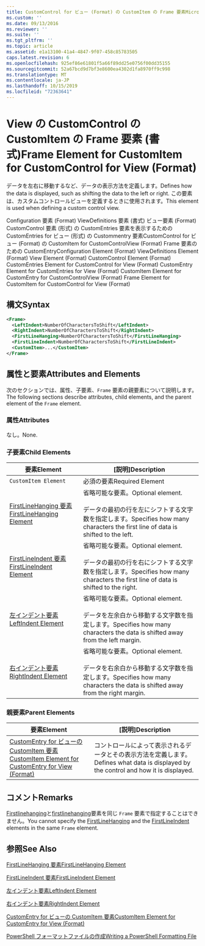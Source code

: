 ```yaml
---
title: CustomControl for ビュー (Format) の CustomItem の Frame 要素Microsoft Docs
ms.custom: ''
ms.date: 09/13/2016
ms.reviewer: ''
ms.suite: ''
ms.tgt_pltfrm: ''
ms.topic: article
ms.assetid: e1a13100-41a4-4847-9f07-458c85783505
caps.latest.revision: 6
ms.openlocfilehash: 925ef86e61801f5a66f89dd25e0756f00dd35155
ms.sourcegitcommit: 52a67bcd9d7bf3e8600ea4302d1fa8970ff9c998
ms.translationtype: MT
ms.contentlocale: ja-JP
ms.lasthandoff: 10/15/2019
ms.locfileid: "72363641"
---
```

# <a name="frame-element-for-customitem-for-customcontrol-for-view-format"></a><span data-ttu-id="e5c42-102">View の CustomControl の CustomItem の Frame 要素 (書式)</span><span class="sxs-lookup"><span data-stu-id="e5c42-102">Frame Element for CustomItem for CustomControl for View (Format)</span></span>

<span data-ttu-id="e5c42-103">データを左右に移動するなど、データの表示方法を定義します。</span><span class="sxs-lookup"><span data-stu-id="e5c42-103">Defines how the data is displayed, such as shifting the data to the left or right.</span></span> <span data-ttu-id="e5c42-104">この要素は、カスタムコントロールビューを定義するときに使用されます。</span><span class="sxs-lookup"><span data-stu-id="e5c42-104">This element is used when defining a custom control view.</span></span>

<span data-ttu-id="e5c42-105">Configuration 要素 (Format) ViewDefinitions 要素 (書式) ビュー要素 (Format) CustomControl 要素 (形式) の CustomEntries 要素を表示するための CustomEntries for ビュー (形式) の Custommentry 要素CustomControl for ビュー (Format) の CustomItem for CustomControlView (Format) Frame 要素のための CustomEntry</span><span class="sxs-lookup"><span data-stu-id="e5c42-105">Configuration Element (Format) ViewDefinitions Element (Format) View Element (Format) CustomControl Element (Format) CustomEntries Element for CustomControl for View (Format) CustomEntry Element for CustomEntries for View (Format) CustomItem Element for CustomEntry for CustomControlView (Format) Frame Element for CustomItem for CustomControl for View (Format)</span></span>

## <a name="syntax"></a><span data-ttu-id="e5c42-106">構文</span><span class="sxs-lookup"><span data-stu-id="e5c42-106">Syntax</span></span>

```xml
<Frame>
  <LeftIndent>NumberOfCharactersToShift</LeftIndent>
  <RightIndent>NumberOfCharactersToShift</RightIndent>
  <FirstLineHanging>NumberOfCharactersToShift</FirstLineHanging>
  <FirstLineIndent>NumberOfCharactersToShift</FirstLineIndent>
  <CustomItem>...</CustomItem>
</Frame>
```

## <a name="attributes-and-elements"></a><span data-ttu-id="e5c42-107">属性と要素</span><span class="sxs-lookup"><span data-stu-id="e5c42-107">Attributes and Elements</span></span>

<span data-ttu-id="e5c42-108">次のセクションでは、属性、子要素、`Frame` 要素の親要素について説明します。</span><span class="sxs-lookup"><span data-stu-id="e5c42-108">The following sections describe attributes, child elements, and the parent element of the `Frame` element.</span></span>

### <a name="attributes"></a><span data-ttu-id="e5c42-109">属性</span><span class="sxs-lookup"><span data-stu-id="e5c42-109">Attributes</span></span>

<span data-ttu-id="e5c42-110">なし。</span><span class="sxs-lookup"><span data-stu-id="e5c42-110">None.</span></span>

### <a name="child-elements"></a><span data-ttu-id="e5c42-111">子要素</span><span class="sxs-lookup"><span data-stu-id="e5c42-111">Child Elements</span></span>

|<span data-ttu-id="e5c42-112">要素</span><span class="sxs-lookup"><span data-stu-id="e5c42-112">Element</span></span>|<span data-ttu-id="e5c42-113">[説明]</span><span class="sxs-lookup"><span data-stu-id="e5c42-113">Description</span></span>|
|-------------|-----------------|
|`CustomItem Element`|<span data-ttu-id="e5c42-114">必須の要素</span><span class="sxs-lookup"><span data-stu-id="e5c42-114">Required Element</span></span>|
|[<span data-ttu-id="e5c42-115">FirstLineHanging 要素</span><span class="sxs-lookup"><span data-stu-id="e5c42-115">FirstLineHanging Element</span></span>](./firstlinehanging-element-for-frame-for-customcontrol-for-view-format.md)|<span data-ttu-id="e5c42-116">省略可能な要素。</span><span class="sxs-lookup"><span data-stu-id="e5c42-116">Optional element.</span></span><br /><br /> <span data-ttu-id="e5c42-117">データの最初の行を左にシフトする文字数を指定します。</span><span class="sxs-lookup"><span data-stu-id="e5c42-117">Specifies how many characters the first line of data is shifted to the left.</span></span>|
|[<span data-ttu-id="e5c42-118">FirstLineIndent 要素</span><span class="sxs-lookup"><span data-stu-id="e5c42-118">FirstLineIndent Element</span></span>](./firstlineindent-element-for-frame-for-customcontrol-for-view-format.md)|<span data-ttu-id="e5c42-119">省略可能な要素。</span><span class="sxs-lookup"><span data-stu-id="e5c42-119">Optional element.</span></span><br /><br /> <span data-ttu-id="e5c42-120">データの最初の行を右にシフトする文字数を指定します。</span><span class="sxs-lookup"><span data-stu-id="e5c42-120">Specifies how many characters the first line of data is shifted to the right.</span></span>|
|[<span data-ttu-id="e5c42-121">左インデント要素</span><span class="sxs-lookup"><span data-stu-id="e5c42-121">LeftIndent Element</span></span>](./leftindent-element-for-frame-for-customcontrol-for-view-format.md)|<span data-ttu-id="e5c42-122">省略可能な要素。</span><span class="sxs-lookup"><span data-stu-id="e5c42-122">Optional element.</span></span><br /><br /> <span data-ttu-id="e5c42-123">データを左余白から移動する文字数を指定します。</span><span class="sxs-lookup"><span data-stu-id="e5c42-123">Specifies how many characters the data is shifted away from the left margin.</span></span>|
|[<span data-ttu-id="e5c42-124">右インデント要素</span><span class="sxs-lookup"><span data-stu-id="e5c42-124">RightIndent Element</span></span>](./rightindent-element-for-frame-for-customcontrol-for-view-format.md)|<span data-ttu-id="e5c42-125">省略可能な要素。</span><span class="sxs-lookup"><span data-stu-id="e5c42-125">Optional element.</span></span><br /><br /> <span data-ttu-id="e5c42-126">データを右余白から移動する文字数を指定します。</span><span class="sxs-lookup"><span data-stu-id="e5c42-126">Specifies how many characters the data is shifted away from the right margin.</span></span>|

### <a name="parent-elements"></a><span data-ttu-id="e5c42-127">親要素</span><span class="sxs-lookup"><span data-stu-id="e5c42-127">Parent Elements</span></span>

|<span data-ttu-id="e5c42-128">要素</span><span class="sxs-lookup"><span data-stu-id="e5c42-128">Element</span></span>|<span data-ttu-id="e5c42-129">[説明]</span><span class="sxs-lookup"><span data-stu-id="e5c42-129">Description</span></span>|
|-------------|-----------------|
|[<span data-ttu-id="e5c42-130">CustomEntry for ビューの CustomItem 要素</span><span class="sxs-lookup"><span data-stu-id="e5c42-130">CustomItem Element for CustomEntry for View (Format)</span></span>](./customitem-element-for-customentry-for-customcontrol-for-view-format.md)|<span data-ttu-id="e5c42-131">コントロールによって表示されるデータとその表示方法を定義します。</span><span class="sxs-lookup"><span data-stu-id="e5c42-131">Defines what data is displayed by the control and how it is displayed.</span></span>|

## <a name="remarks"></a><span data-ttu-id="e5c42-132">コメント</span><span class="sxs-lookup"><span data-stu-id="e5c42-132">Remarks</span></span>

<span data-ttu-id="e5c42-133">[Firstlinehanging](./firstlinehanging-element-for-frame-for-customcontrol-for-view-format.md)と[firstlinehanging](./firstlineindent-element-for-frame-for-customcontrol-for-view-format.md)要素を同じ `Frame` 要素で指定することはできません。</span><span class="sxs-lookup"><span data-stu-id="e5c42-133">You cannot specify the [FirstLineHanging](./firstlinehanging-element-for-frame-for-customcontrol-for-view-format.md) and the [FirstLineIndent](./firstlineindent-element-for-frame-for-customcontrol-for-view-format.md) elements in the same `Frame` element.</span></span>

## <a name="see-also"></a><span data-ttu-id="e5c42-134">参照</span><span class="sxs-lookup"><span data-stu-id="e5c42-134">See Also</span></span>

[<span data-ttu-id="e5c42-135">FirstLineHanging 要素</span><span class="sxs-lookup"><span data-stu-id="e5c42-135">FirstLineHanging Element</span></span>](./firstlinehanging-element-for-frame-for-customcontrol-for-view-format.md)

[<span data-ttu-id="e5c42-136">FirstLineIndent 要素</span><span class="sxs-lookup"><span data-stu-id="e5c42-136">FirstLineIndent Element</span></span>](./firstlineindent-element-for-frame-for-customcontrol-for-view-format.md)

[<span data-ttu-id="e5c42-137">左インデント要素</span><span class="sxs-lookup"><span data-stu-id="e5c42-137">LeftIndent Element</span></span>](./leftindent-element-for-frame-for-customcontrol-for-view-format.md)

[<span data-ttu-id="e5c42-138">右インデント要素</span><span class="sxs-lookup"><span data-stu-id="e5c42-138">RightIndent Element</span></span>](./rightindent-element-for-frame-for-customcontrol-for-view-format.md)

[<span data-ttu-id="e5c42-139">CustomEntry for ビューの CustomItem 要素</span><span class="sxs-lookup"><span data-stu-id="e5c42-139">CustomItem Element for CustomEntry for View (Format)</span></span>](./customitem-element-for-customentry-for-customcontrol-for-view-format.md)

[<span data-ttu-id="e5c42-140">PowerShell フォーマットファイルの作成</span><span class="sxs-lookup"><span data-stu-id="e5c42-140">Writing a PowerShell Formatting File</span></span>](./writing-a-powershell-formatting-file.md)

